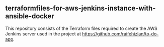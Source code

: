 ## terraformfiles-for-aws-jenkins-instance-with-ansible-docker
This repository consists of the Terraform files required to create the AWS Jenkins server used in the project at https://github.com/raifehizlan/to-do-app.
